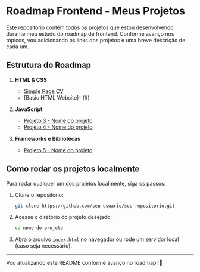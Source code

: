 # Roadmap Frontend - Meus Projetos

Este repositório contém todos os projetos que estou desenvolvendo durante meu estudo do roadmap de frontend. Conforme avanço nos tópicos, vou adicionando os links dos projetos e uma breve descrição de cada um.

## Estrutura do Roadmap
1. **HTML & CSS**
   - [Simple Page CV](https://github.com/Pedro-Eyer/Projetos-RoadMap/tree/main/Projetos%20Frontend./01.simple-page-cv)  
   - [Basic HTML Website]- (#)  

2. **JavaScript**
   - [Projeto 3 - Nome do projeto](#)  
   - [Projeto 4 - Nome do projeto](#)  

3. **Frameworks e Bibliotecas**
   - [Projeto 5 - Nome do projeto](#)  

## Como rodar os projetos localmente
Para rodar qualquer um dos projetos localmente, siga os passos:

1. Clone o repositório:
   ```bash
   git clone https://github.com/seu-usuario/seu-repositorio.git
   ```
2. Acesse o diretório do projeto desejado:
   ```bash
   cd nome-do-projeto
   ```
3. Abra o arquivo `index.html` no navegador ou rode um servidor local (caso seja necessário).

---

Vou atualizando este README conforme avanço no roadmap! 🚀

